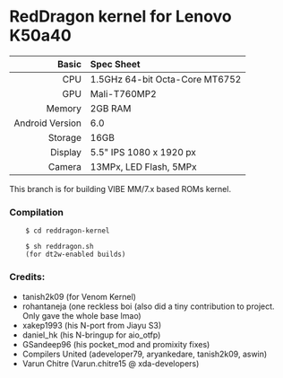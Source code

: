 RedDragon kernel for Lenovo K50a40
==============

Basic   | Spec Sheet
-------:|:-------------------------
CPU     | 1.5GHz 64-bit Octa-Core MT6752
GPU     | Mali-T760MP2
Memory  | 2GB RAM
Android Version | 6.0
Storage | 16GB
Display | 5.5" IPS 1080 x 1920 px
Camera  | 13MPx, LED Flash, 5MPx

This branch is for building VIBE MM/7.x based ROMs kernel.

### Compilation
        
        $ cd reddragon-kernel

        $ sh reddragon.sh
        (for dt2w-enabled builds)

### Credits:
  - tanish2k09 (for Venom Kernel)
  - rohantaneja (one reckless boi (also did a tiny contribution to project. Only gave the whole base lmao)
  - xakep1993 (his N-port from Jiayu S3)
  - daniel_hk (his N-bringup for aio_otfp)
  - GSandeep96 (his pocket_mod and promixity fixes)
  - Compilers United (adeveloper79, aryankedare, tanish2k09, aswin)
  - Varun Chitre (Varun.chitre15 @ xda-developers)
